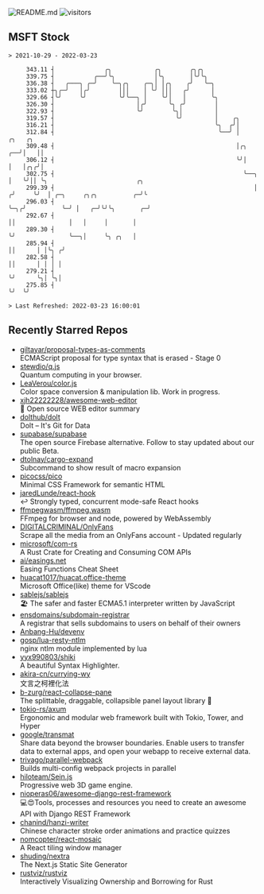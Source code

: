 ![README.md](https://github.com/Gerhut/Gerhut/workflows/README.md/badge.svg)
![visitors](https://visitors.vercel.app/Gerhut/Gerhut?token=8cf69d1f6813d272ef062726b6070c9be4ff72038cfe5a7ded7384a8da65d866)

## MSFT Stock

```
> 2021-10-29 - 2022-03-23

     343.11 ┤              ╭╮            ╭╮        ╭╮╭╮                                                          
     339.75 ┤           ╭──╯╰╮           │╰╮       │╰╯╰╮                                                         
     336.38 ┤   ╭───╮ ╭─╯    ╰─╮╭╮    ╭─╮│ │╭╮    ╭╯   ╰─╮                                                       
     333.02 ┼╮╭─╯   │╭╯        │││    │ ╰╯ │││   ╭╯      │                                                       
     329.66 ┤╰╯     ╰╯         ╰╯╰──╮ │    ╰╯│   │       ╰╮                                                      
     326.30 ┤                       │╭╯      ╰╮ ╭╯        │                                                      
     322.93 ┤                       ╰╯        ╰╮│         │                                                      
     319.57 ┤                                  ╰╯         │    ╭╮                                                
     316.21 ┤                                             ╰╮  ╭╯│                                                
     312.84 ┤                                              ╰──╯ │            ╭╮   ╭╮                             
     309.48 ┤                                                   │╭╮       ╭──╯│   ││                             
     306.12 ┤                                                   ╰╯│       │   │╭╮╭╯│                             
     302.75 ┤                                                     ╰──╮    │   ╰╯││ ╰╮                         ╭╮ 
     299.39 ┤                                                        │   ╭╯     ╰╯  │ ╭─╮     ╭╮╭╮          ╭─╯╰ 
     296.03 ┤                                                        ╰─╮╭╯          ╰─╯ │   ╭─╯╰╯╰╮       ╭─╯    
     292.67 ┤                                                          ││               │   │     │       │      
     289.30 ┤                                                          ╰╯               ╰──╮│     ╰╮ ╭╮   │      
     285.94 ┤                                                                              ││      │ │╰╮ ╭╯      
     282.58 ┤                                                                              ││      │ │ │ │       
     279.21 ┤                                                                              ╰╯      ╰╮│ ╰╮│       
     275.85 ┤                                                                                       ╰╯  ╰╯       

> Last Refreshed: 2022-03-23 16:00:01
```

## Recently Starred Repos

- [giltayar/proposal-types-as-comments](https://github.com/giltayar/proposal-types-as-comments)  
  ECMAScript proposal for type syntax that is erased - Stage 0
- [stewdio/q.js](https://github.com/stewdio/q.js)  
  Quantum computing in your browser.
- [LeaVerou/color.js](https://github.com/LeaVerou/color.js)  
  Color space conversion & manipulation lib. Work in progress.
- [xjh22222228/awesome-web-editor](https://github.com/xjh22222228/awesome-web-editor)  
  🔨  Open source WEB editor summary
- [dolthub/dolt](https://github.com/dolthub/dolt)  
  Dolt – It's Git for Data
- [supabase/supabase](https://github.com/supabase/supabase)  
  The open source Firebase alternative. Follow to stay updated about our public Beta.
- [dtolnay/cargo-expand](https://github.com/dtolnay/cargo-expand)  
  Subcommand to show result of macro expansion
- [picocss/pico](https://github.com/picocss/pico)  
  Minimal CSS Framework for semantic HTML
- [jaredLunde/react-hook](https://github.com/jaredLunde/react-hook)  
  ↩ Strongly typed, concurrent mode-safe React hooks
- [ffmpegwasm/ffmpeg.wasm](https://github.com/ffmpegwasm/ffmpeg.wasm)  
  FFmpeg for browser and node, powered by WebAssembly
- [DIGITALCRIMINAL/OnlyFans](https://github.com/DIGITALCRIMINAL/OnlyFans)  
  Scrape all the media from an OnlyFans account - Updated regularly
- [microsoft/com-rs](https://github.com/microsoft/com-rs)  
  A Rust Crate for Creating and Consuming COM APIs
- [ai/easings.net](https://github.com/ai/easings.net)  
  Easing Functions Cheat Sheet
- [huacat1017/huacat.office-theme](https://github.com/huacat1017/huacat.office-theme)  
  Microsoft Office(like) theme for VScode
- [sablejs/sablejs](https://github.com/sablejs/sablejs)  
  🏖️ The safer and faster ECMA5.1 interpreter written by JavaScript
- [ensdomains/subdomain-registrar](https://github.com/ensdomains/subdomain-registrar)  
  A registrar that sells subdomains to users on behalf of their owners
- [Anbang-Hu/devenv](https://github.com/Anbang-Hu/devenv)  
- [gosp/lua-resty-ntlm](https://github.com/gosp/lua-resty-ntlm)  
  nginx ntlm module implemented by lua
- [yyx990803/shiki](https://github.com/yyx990803/shiki)  
  A beautiful Syntax Highlighter.
- [akira-cn/currying-wy](https://github.com/akira-cn/currying-wy)  
  文言之柯裡化法
- [b-zurg/react-collapse-pane](https://github.com/b-zurg/react-collapse-pane)  
  The splittable, draggable, collapsible panel layout library 🎉
- [tokio-rs/axum](https://github.com/tokio-rs/axum)  
  Ergonomic and modular web framework built with Tokio, Tower, and Hyper
- [google/transmat](https://github.com/google/transmat)  
  Share data beyond the browser boundaries. Enable users to transfer data to external apps, and open your webapp to receive external data.
- [trivago/parallel-webpack](https://github.com/trivago/parallel-webpack)  
  Builds multi-config webpack projects in parallel
- [hiloteam/Sein.js](https://github.com/hiloteam/Sein.js)  
  Progressive web 3D game engine.
- [nioperas06/awesome-django-rest-framework](https://github.com/nioperas06/awesome-django-rest-framework)  
   💻😍Tools, processes and resources you need to create an awesome API with Django REST Framework
- [chanind/hanzi-writer](https://github.com/chanind/hanzi-writer)  
  Chinese character stroke order animations and practice quizzes
- [nomcopter/react-mosaic](https://github.com/nomcopter/react-mosaic)  
  A React tiling window manager
- [shuding/nextra](https://github.com/shuding/nextra)  
  The Next.js Static Site Generator
- [rustviz/rustviz](https://github.com/rustviz/rustviz)  
  Interactively Visualizing Ownership and Borrowing for Rust
